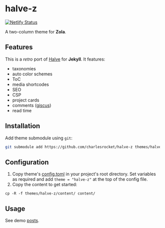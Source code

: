 # halve-z
[![Netlify Status](https://api.netlify.com/api/v1/badges/352a12ed-cdba-4545-9256-9fb698f5a94f/deploy-status?branch=trunk)](https://app.netlify.com/sites/halve-z/deploys)

A two-column theme for **Zola**.

## Features

This is a _retro_ port of [Halve](https://github.com/TaylanTatli/Halve) for **Jekyll**. It features:

* taxonomies
* auto color schemes
* ToC
* media shortcodes
* SEO
* CSP
* project cards
* comments ([giscus](http://giscus.app))
* read time

## Installation

Add theme submodule using `git`:

```sh
git submodule add https://github.com/charlesrocket/halve-z themes/halve-z
```

## Configuration

1. Copy theme's [config.toml](https://github.com/charlesrocket/halve-z/blob/trunk/config.toml) in your project's root directory. Set variables as required and add `theme = "halve-z"` at the top of the config file.
2. Copy the content to get started:

```
cp -R -f themes/halve-z/content/ content/
```

## Usage

See demo [posts](https://halve-z.netlify.app/posts/).
